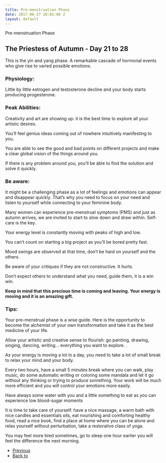 ```yaml
---
title: Pre-menstruation Phase
date: 2017-06-27 20:02:00 Z
layout: default
---
```


<section id="home" class="module-hero module-parallax module-fade module-full-height bg-dark-50" data-background="{{ site.baseurl }}{% link /assets/images2/33.jpg %}">

  <div class="hs-caption container">
    <div class="caption-content">
      <div class="hs-title-size-3 font-alt m-b-20">
      Pre-menstruation Phase
      </div>
    </div>
  </div>

</section >

<div class="wrapper">
<div class="container-fluid">

<div class="row relative">

<div class="col-sm-12 col-md-12">

<section id="bless" markdown="1">

# The Priestess of Autumn - Day 21 to 28

This is the yin and yang phase. A remarkable cascade of hormonal events who give rise to varied possible emotions.

### Physiology:
Little by little estrogen and testosterone decline and your body starts producing progesterone.

### Peak Abilities:
Creativity and art are showing up: it is the best time to explore all your artistic desires.

You’ll feel genius ideas coming out of nowhere intuitively manifesting to you.

You are able to see the good and bad points on different projects and make a clear global vision of the things around you.

If there is any problem around you, you’ll be able to find the solution and solve it quickly.

### Be aware:
It might be a challenging phase as a lot of feelings and emotions can appear and disappear quickly. That’s why you need to focus on your need and listen to yourself while connecting to your feminine body.

Many women can experience pre-menstrual symptoms (PMS) and just as autumn arrives, we are invited to start to slow down and draw within. Self-care is the key.

Your energy level is constantly moving with peaks of high and low.

You can’t count on starting a big project as you’ll be bored pretty fast.

Mood swings are observed at that time, don’t be hard on yourself and the others.

Be aware of your critiques if they are not constructive. It hurts.

Don’t expect others to understand what you need, guide them, it is a win win.

**Keep in mind that this precious time is coming and leaving. Your energy is moving and it is an amazing gift.**

### Tips:
Your pre-menstrual phase is a wise guide. Here is the opportunity to become the alchemist of your own transformation and take it as the best medicine of your life.

Allow your artistic and creative sense to flourish: go painting, drawing, singing, dancing, writing… everything you want to explore. .

As your energy is moving a lot in a day, you need to take a lot of small break to relax your mind and your body.

Every two hours, have a small 5 minutes break where you can walk, play music, do some automatic writing or coloring some mandala and let it go without any
thinking or trying to produce something. Your work will be much more efficient and you will control your emotions more easily.

Have always some water with you and a little something to eat as you can experience low blood-sugar moments

It is time to take care of yourself: have a nice massage, a warm bath with nice candles and essentials oils, eat nourishing and comforting healthy food, read a nice book, find a place at home where you can be alone and relax yourself without perturbation, take a restorative class of yoga.

You may feel more tired sometimes, go to sleep one hour earlier you will feel the difference the next morning.

</section>

</div>
</div>
</div>
</div>

<ul class="pager">
    <li class="previous"><a href="{{ site.baseurl }}{% link ovulation-phase.markdown %}">Previous</a></li>
    <li class="next"><a href="{{ site.baseurl }}{% link pre-menstruation-phase.markdown %}">Back to </a></li>
  </ul>
